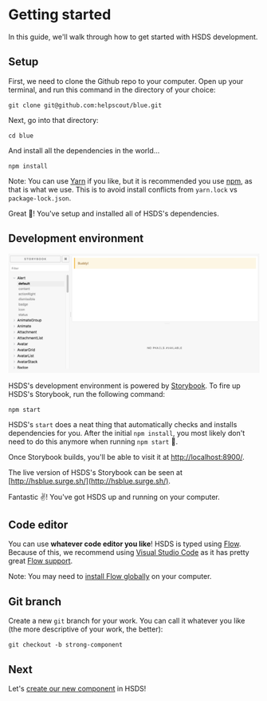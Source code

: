 # Getting started

In this guide, we'll walk through how to get started with HSDS development.

## Setup

First, we need to clone the Github repo to your computer. Open up your terminal, and run this command in the directory of your choice:

```
git clone git@github.com:helpscout/blue.git
```

Next, go into that directory:

```
cd blue
```

And install all the dependencies in the world...

```
npm install
```

Note: You can use [Yarn](https://yarnpkg.com/en/) if you like, but it is recommended you use [npm](https://www.npmjs.com/), as that is what we use. This is to avoid install conflicts from `yarn.lock` vs `package-lock.json`.

Great 🌈! You've setup and installed all of HSDS's dependencies.

## Development environment

![HSDS's Storybook development environment](../images/storybook.jpg)

HSDS's development environment is powered by [Storybook](https://storybook.js.org/). To fire up HSDS's Storybook, run the following command:

```
npm start
```

HSDS's `start` does a neat thing that automatically checks and installs dependencies for you. After the initial `npm install`, you most likely don't need to do this anymore when running `npm start` 💪.

Once Storybook builds, you'll be able to visit it at [http://localhost:8900/](http://localhost:8900/).

The live version of HSDS's Storybook can be seen at [http://hsblue.surge.sh/](http://hsblue.surge.sh/).

Fantastic ✌️! You've got HSDS up and running on your computer.

## Code editor

You can use **whatever code editor you like**! HSDS is typed using [Flow](https://flow.org/). Because of this, we recommend using [Visual Studio Code](https://code.visualstudio.com/) as it has pretty great [Flow support](https://github.com/flowtype/flow-for-vscode).

Note: You may need to [install Flow globally](https://preview.npmjs.com/package/flow-bin) on your computer.

## Git branch

Create a new `git` branch for your work. You can call it whatever you like (the more descriptive of your work, the better):

```
git checkout -b strong-component
```

## Next

Let's [create our new component](creating.md) in HSDS!
